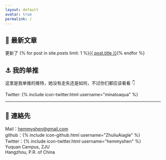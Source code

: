 ```yaml
---
layout: default
avatar: true
permalink: /
---
```

## 📕 最新文章
更新了 {% for post in site.posts limit: 1 %}<a href="{{ post.url | prepend: site.baseurl }}">{{ post.title }}</a>{% endfor %} 

## ⚓ 我的单推
这里是我单推的推特，她没有走失还是如何，不过你们都应该看看 👇

Twitter: {% include icon-twitter.html username="minatoaqua" %}

---

## 📧 連絡先
Mail：hemmyshen@gmail.com <br/>
github：{% include icon-github.html username="ZhuliuAiagle" %} <br/>
Twitter：{% include icon-twitter.html username="hemmyshen" %} <br/>
Yuquan Campus, ZJU<br/>
Hangzhou, P.R. of China<br/>
